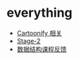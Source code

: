 # everything
 *  [Cartoonify 相关](https://github.com/BaldwinHe/everything/tree/master/Cartoonify)
 *  [Stage-2](https://github.com/BaldwinHe/everything/tree/master/Stage-2)
 *  [数据结构课程反馈](https://github.com/BaldwinHe/everything/tree/master/DS_ClassAnalysis)

